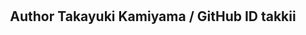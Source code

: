 <br />
<br />

<div align="center"> 
  <h2>Author Takayuki Kamiyama / GitHub ID takkii</h2>
</div>

<br />
<br />



